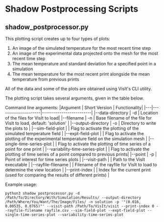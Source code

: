 # Shadow Postprocessing Scripts
## shadow_postprocessor.py
This plotting script creates up to four types of plots:
1. An image of the simulated temperature for the most recent time step
2. An image of the experimental data projected onto the mesh for the most recent time step
3. The mean temperature and standard deviation for a specified point in a simulation
4. The mean temperature for the most recent print alongside the mean temperature from previous prints

All of the data and some of the plots are obtained using VisIt's CLI utility.

The plotting script takes several arguments, given in the table below.

Command line arguments:
|Argument | Short Version | Functionality|
|---|---------------------|-------------------------|
|--data-directory | -d | Location of the files for VisIt to load|
|--filename | -n | Base filename of the file for VisIt to load, default: 'solution' | 
|--output-directory | -o | Directory to write the plots to | 
|--sim-field-plot |  | Flag to activate the plotting of the simulated temperature field | 
|--expt-field-plot |  | Flag to activate the plotting of the experimental temperature field on the simulation mesh | 
|--single-time-series-plot |  | Flag to activate the plotting of time series of a point for one print | 
|--variability-time-series-plot |  | Flag to activate the plotting of time series of a point compared to previous prints| 
|--point | -p | Point of interest for time series plots | 
|--visit-path | | Path to the VisIt executable | 
|--rayfile-filename | | Filename of the rayfile for VisIt to load to determine the view location | 
|--print-index | | Index for the current print (used for comparing the results of different prints) |


Example usage:
```
python3 shadow_postprocessor.py -d /Path/To/Directory/With/Simulation/Results/ --output-directory /Path/Where/You/Want/The/Image/Files/ -n solution -p '"(0.016, 0.00535, 0.0765)"' --visit-path /Path/To/VisIt/visit --print-index 0 --rayfile-filename rayfile.csv --sim-field-plot --expt-field-plot --single-time-series-plot --variability-time-series-plot
```